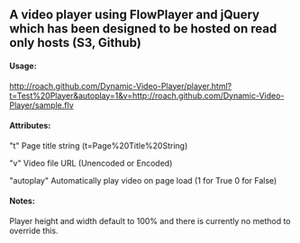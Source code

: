 ## A video player using FlowPlayer and jQuery which has been designed to be hosted on read only hosts (S3, Github) ##

#### Usage: ####
http://roach.github.com/Dynamic-Video-Player/player.html?t=Test%20Player&autoplay=1&v=http://roach.github.com/Dynamic-Video-Player/sample.flv

#### Attributes: ####

"t" Page title string (t=Page%20Title%20String)

"v" Video file URL (Unencoded or Encoded)

"autoplay" Automatically play video on page load (1 for True 0 for False)

#### Notes: ####

Player height and width default to 100% and there is currently no method to override this.